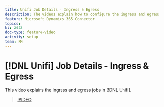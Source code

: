 ```yaml
---
title: Unifi Job Details - Ingress & Egress
description: The videos explain how to configure the ingress and egress jobs in Unifi for the Microsoft Dynamics 365 Connector.  
feature: Microsoft Dynamics 365 Connector   
topics: 
kt: 2952
doc-type: feature-video
activity: setup
team: PM
---
```


# [!DNL Unifi] Job Details - Ingress & Egress

This video explains the ingress and egress jobs in [!DNL Unifi].

>[!VIDEO](https://video.tv.adobe.com/v/27396?quality=12)
